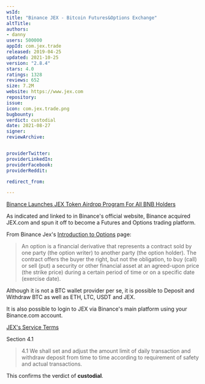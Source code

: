 ```yaml
---
wsId: 
title: "Binance JEX - Bitcoin Futures&Options Exchange"
altTitle: 
authors:
- danny
users: 500000
appId: com.jex.trade
released: 2019-04-25
updated: 2021-10-25
version: "2.8.4"
stars: 4.0
ratings: 1328
reviews: 652
size: 7.2M
website: https://www.jex.com
repository: 
issue: 
icon: com.jex.trade.png
bugbounty: 
verdict: custodial
date: 2021-08-27
signer: 
reviewArchive:


providerTwitter: 
providerLinkedIn: 
providerFacebook: 
providerReddit: 

redirect_from:

---
```



[Binance Launches JEX Token Airdrop Program For All BNB Holders](https://www.binance.com/en/support/announcement/360033416091)

As indicated and linked to in Binance's official website, Binance acquired JEX.com and spun it off to become a Futures and Options trading platform.

From Binance Jex's [Introduction to Options](https://jexhelp.zendesk.com/hc/en-us/articles/360003433211-Introduction-to-options) page:

> An option is a financial derivative that represents a contract sold by one party (the option writer) to another party (the option holder). The contract offers the buyer the right, but not the obligation, to buy (call) or sell (put) a security or other financial asset at an agreed-upon price (the strike price) during a certain period of time or on a specific date (exercise date).

Although it is not a BTC wallet provider per se, it is possible to Deposit and Withdraw BTC as well as ETH, LTC, USDT and JEX. 

It is also possible to login to JEX via Binance's main platform using your Binance.com account. 

[JEX's Service Terms](https://jexhelp.zendesk.com/hc/en-us/articles/115001501692-Service-Terms-of-JEX-Exchange)

Section 4.1

> 4.1 We shall set and adjust the amount limit of daily transaction and withdraw deposit from time to time according to requirement of safety and actual transactions.

This confirms the verdict of **custodial**.



